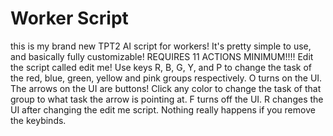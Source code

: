 # Worker Script
this is my brand new TPT2 AI script for workers!
It's pretty simple to use, and basically fully customizable!
REQUIRES 11 ACTIONS MINIMUM!!!!
Edit the script called edit me!
Use keys R, B, G, Y, and P to change the task of the red, blue, green, yellow and pink groups respectively.
O turns on the UI.
The arrows on the UI are buttons! Click any color to change the task of that group to what task the arrow is pointing at.
F turns off the UI.
R changes the UI after changing the edit me script.
Nothing really happens if you remove the keybinds.
